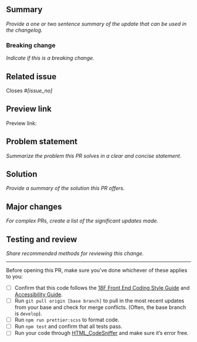 <!---
Welcome! Thank you for contributing to the U.S. Web Design System. Your contributions are vital to our success and we are glad you're here.

Please keep in mind:
- This pull request (PR) template exists to help speed up integration. The USWDS Core team reviews and approves every PR before merging it into the public code base, so the better we understand the problem and solution, the sooner we can merge this change. The point here is: clear explanations matter!
- You can erase any part of this template that doesn't apply to your pull request (including these instructions!).
- You can see examples of successful PRs that meet our criteria by ... [TK?]

If you get stuck, you can find more information about contributing in [contributing.md](https://github.com/uswds/uswds/blob/develop/CONTRIBUTING.md) or you can reach out to us directly at uswds@gsa.gov.
 -->

<!---
Step 1 - Title this PR with the following format:
USWDS - [Package]: [Brief statement describing what this pull request solves]
eg: "USWDS - Button: Increase font size"
 -->

## Summary
_Provide a one or two sentence summary of the update that can be used in the changelog._
<!--
A successful summary is written in the past tense and includes:
1. A benefit statement, and
2. A description of the update
See the [USWDS release notes](https://github.com/uswds/uswds/releases) for examples.
-->

### Breaking change
_Indicate if this is a breaking change._
<!--
Use clear language to:
1. Indicate if this update will break anything.
2. Explain what actions are required for the user to remediate the break.
For clarity, include a statement here even if there is no breaking change:
"This is a breaking change."
"This is not a breaking change."
"This is a potentially a breaking change."
-->

## Related issue
Closes #_[issue_no]_
<!--
Every pull request should resolve an open issue.
If no open issue exists, you can open one here: https://github.com/uswds/uswds/issues/new/choose.
-->

## Preview link
Preview link:
<!-- If available, provide a link to a demo of the solution in action. -->

## Problem statement
_Summarize the problem this PR solves in a clear and concise statement._
<!--
A successful problem statement conveys:
1. The desired state,
2. The actual state, and
3. Consequences of remaining in the current state (who does this affect and to what degree?)
-->

## Solution
_Provide a summary of the solution this PR offers._
<!--
It can be helpful if we understand:
1. What the solution is,
2. Why this approach was chosen,
3. How you implemented the change, and
4. Possible limitations of this approach and alternate solution paths.
-->

## Major changes
_For complex PRs, create a list of the significant updates made._

## Testing and review
_Share recommended methods for reviewing this change._
<!--
1. Describe the tests that you ran to verify your changes,
2. Provide instructions to reproduce these tests, and
3. Clarify the type of feedback you are looking for at this phase.
-->

---

Before opening this PR, make sure you’ve done whichever of these applies to you:

- [ ] Confirm that this code follows the [18F Front End Coding Style Guide](https://pages.18f.gov/frontend/) and [Accessibility Guide](https://pages.18f.gov/accessibility/checklist/).
- [ ] Run `git pull origin [base branch]` to pull in the most recent updates from your base and check for merge conflicts. (Often, the base branch is `develop`).
- [ ] Run `npm run prettier:scss` to format code.
- [ ] Run `npm test` and confirm that all tests pass.
- [ ] Run your code through [HTML_CodeSniffer](http://squizlabs.github.io/HTML_CodeSniffer/) and make sure it’s error free.
